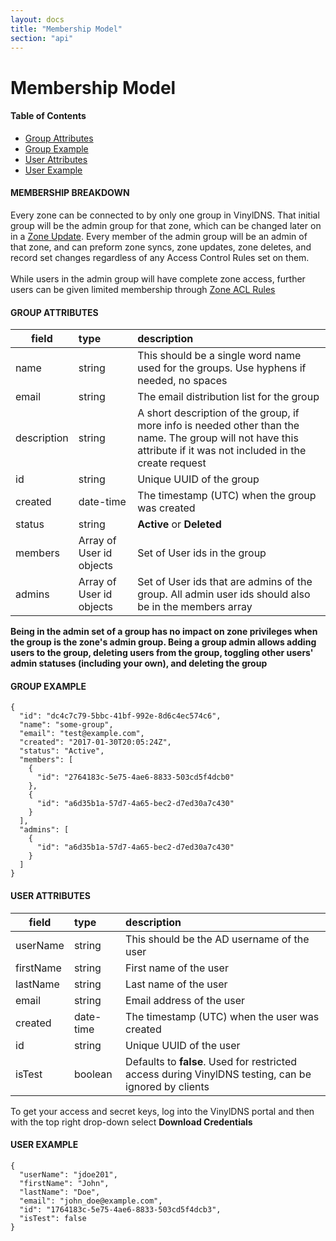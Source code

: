 ```yaml
---
layout: docs
title: "Membership Model"
section: "api"
---
```


# Membership Model

#### Table of Contents

- [Group Attributes](#group-attributes)
- [Group Example](#group-example)
- [User Attributes](#user-attributes)
- [User Example](#user-example)

#### MEMBERSHIP BREAKDOWN

Every zone can be connected to by only one group in VinylDNS. That initial group will be the admin group for that zone,
which can be changed later on in a [Zone Update](../api/update-zone). Every member of the admin group
will be an admin of that zone, and can preform zone syncs, zone updates, zone deletes, and record set changes regardless
of any Access Control Rules set on them.
<br><br>
While users in the admin group will have complete zone access, further users can be given limited membership through [Zone
ACL Rules](../api/zone-model/#zone-acl-rule-attr)

#### GROUP ATTRIBUTES <a id="group-attributes"></a>

field         | type        | description |
 ------------ | :---------- | :---------- |
name          | string      | This should be a single word name used for the groups. Use hyphens if needed, no spaces |
email         | string      | The email distribution list for the group |
description   | string      | A short description of the group, if more info is needed other than the name. The group will not have this attribute if it was not included in the create request |
id            | string      | Unique UUID of the group |
created       | date-time   | The timestamp (UTC) when the group was created |
status        | string      | **Active** or **Deleted** |
members       | Array of User id objects | Set of User ids in the group |
admins        | Array of User id objects | Set of User ids that are admins of the group. All admin user ids should also be in the members array |

**Being in the admin set of a group has no impact on zone privileges when the group is the zone's admin group. Being a group admin allows adding users to
the group, deleting users from the group, toggling other users' admin statuses (including your own), and deleting the group**

#### GROUP EXAMPLE <a id="group-example"></a>

```
{
  "id": "dc4c7c79-5bbc-41bf-992e-8d6c4ec574c6",
  "name": "some-group",
  "email": "test@example.com",
  "created": "2017-01-30T20:05:24Z",
  "status": "Active",
  "members": [
    {
      "id": "2764183c-5e75-4ae6-8833-503cd5f4dcb0"
    },
    {
      "id": "a6d35b1a-57d7-4a65-bec2-d7ed30a7c430"
    }
  ],
  "admins": [
    {
      "id": "a6d35b1a-57d7-4a65-bec2-d7ed30a7c430"
    }
  ]
}
```

#### USER ATTRIBUTES <a id="user-attributes"></a>

field         | type        | description |
 ------------ | :---------- | :---------- |
userName      | string      | This should be the AD username of the user |
firstName     | string      | First name of the user |
lastName      | string      | Last name of the user |
email         | string      | Email address of the user |
created       | date-time   | The timestamp (UTC) when the user was created |
id            | string      | Unique UUID of the user |
isTest        | boolean     | Defaults to **false**. Used for restricted access during VinylDNS testing, can be ignored by clients |

To get your access and secret keys, log into the VinylDNS portal and then with the top right drop-down select **Download Credentials**

#### USER EXAMPLE <a id="user-example"></a>

```
{
  "userName": "jdoe201",
  "firstName": "John",
  "lastName": "Doe",
  "email": "john_doe@example.com",
  "id": "1764183c-5e75-4ae6-8833-503cd5f4dcb3",
  "isTest": false
}
```
